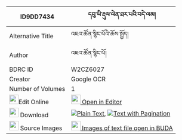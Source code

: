 |ID9DD7434|དབུ་ཡི་རྡུལ་ལེན་ཐར་པའི་བདེ་ལམ། 
| --- | --- 
|Alternative Title |འཇའ་ཚོན་སྙིང་པོའི་ཆོས་སྤྱོད།
|Author| འཇའ་ཚོན་སྙིང་པོ།
|BDRC ID | W2CZ6027
|Creator | Google OCR
|Number of Volumes| 1
|<img width="25" src="https://img.icons8.com/color/25/000000/edit-property.png">Edit Online| [<img width="25" src="https://avatars.githubusercontent.com/u/45091458?s=200&v=4"> Open in Editor](http://editor.openpecha.org/ID9DD7434)
|<img width="25" src="https://img.icons8.com/fluent/48/000000/download-2.png"/>  Download | [![](https://img.icons8.com/color/20/000000/txt.png)Plain Text](https://github.com/Openpecha/ID9DD7434/releases/download/v1/jatson_nyingpo_i_chocho_plain_ID9DD7434.zip), [![](https://img.icons8.com/color/20/000000/txt.png)Text with Pagination](https://github.com/Openpecha/ID9DD7434/releases/download/v1/jatson_nyingpo_i_chocho_pages_ID9DD7434.zip)
|<img width="25" src="https://img.icons8.com/plasticine/100/000000/pictures-folder.png"/>  Source Images | [<img width="25" src="https://library.bdrc.io/icons/BUDA-small.svg"> Images of text file open in BUDA](https://library.bdrc.io/show/bdr:W2CZ6027)